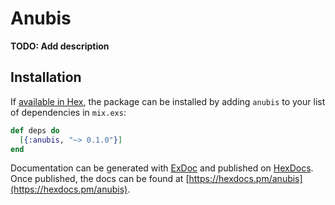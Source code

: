 # Anubis

**TODO: Add description**

## Installation

If [available in Hex](https://hex.pm/docs/publish), the package can be installed
by adding `anubis` to your list of dependencies in `mix.exs`:

```elixir
def deps do
  [{:anubis, "~> 0.1.0"}]
end
```

Documentation can be generated with [ExDoc](https://github.com/elixir-lang/ex_doc)
and published on [HexDocs](https://hexdocs.pm). Once published, the docs can
be found at [https://hexdocs.pm/anubis](https://hexdocs.pm/anubis).

